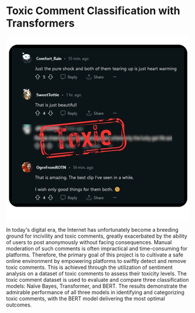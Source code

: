 # Toxic Comment Classification with Transformers
<img src="toxic.jpg" width="500" height="500">

In today's digital era, the Internet has unfortunately become a breeding ground for incivility and toxic comments, greatly exacerbated by the ability of users to post anonymously without facing consequences. Manual moderation of such comments is often impractical and time-consuming for platforms. Therefore, the primary goal of this project is to cultivate a safe online environment by empowering platforms to swiftly detect and remove toxic comments. This is achieved through the utilization of sentiment analysis on a dataset of toxic comments to assess their toxicity levels. The toxic comment dataset is used to evaluate and compare three classification models: Naïve Bayes, Transformer, and BERT. The results demonstrate the admirable performance of all three models in identifying and categorizing toxic comments, with the BERT model delivering the most optimal outcomes.
